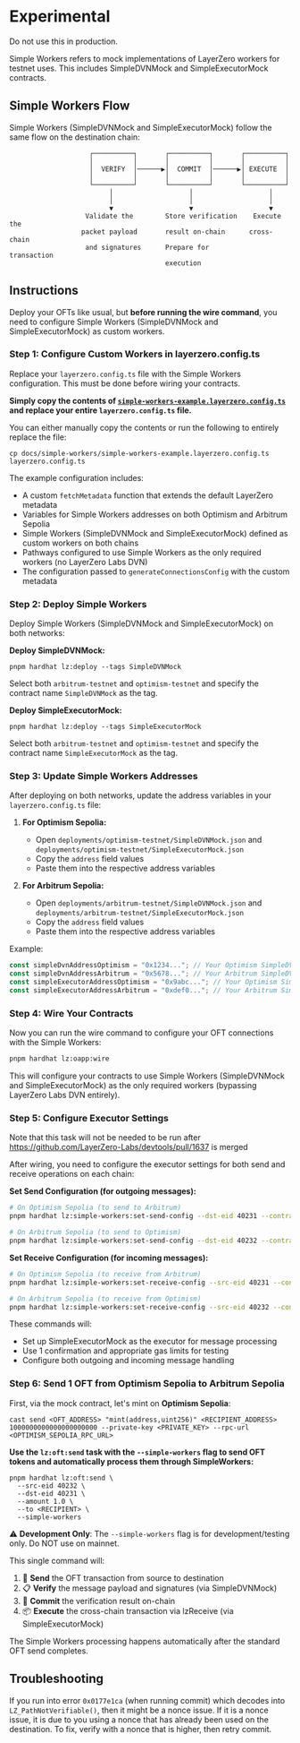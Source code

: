 # Experimental

Do not use this in production.

Simple Workers refers to mock implementations of LayerZero workers for testnet uses. This includes SimpleDVNMock and SimpleExecutorMock contracts.

## Simple Workers Flow

Simple Workers (SimpleDVNMock and SimpleExecutorMock) follow the same flow on the destination chain:

```
                    ┌──────────┐       ┌──────────┐       ┌──────────┐
                    │          │       │          │       │          │
                    │  VERIFY  │──────▶│  COMMIT  │──────▶│ EXECUTE  │
                    │          │       │          │       │          │
                    └──────────┘       └──────────┘       └──────────┘
                         │                   │                   │
                         │                   │                   │
                         ▼                   ▼                   ▼
                   Validate the        Store verification    Execute the
                  packet payload       result on-chain      cross-chain
                   and signatures      Prepare for          transaction
                                       execution
```

## Instructions

Deploy your OFTs like usual, but **before running the wire command**, you need to configure Simple Workers (SimpleDVNMock and SimpleExecutorMock) as custom workers.

### Step 1: Configure Custom Workers in layerzero.config.ts

Replace your `layerzero.config.ts` file with the Simple Workers configuration. This must be done before wiring your contracts.

**Simply copy the contents of [`simple-workers-example.layerzero.config.ts`](./simple-workers-example.layerzero.config.ts) and replace your entire `layerzero.config.ts` file.**

You can either manually copy the contents or run the following to entirely replace the file:

```
cp docs/simple-workers/simple-workers-example.layerzero.config.ts layerzero.config.ts
```

The example configuration includes:

- A custom `fetchMetadata` function that extends the default LayerZero metadata
- Variables for Simple Workers addresses on both Optimism and Arbitrum Sepolia
- Simple Workers (SimpleDVNMock and SimpleExecutorMock) defined as custom workers on both chains
- Pathways configured to use Simple Workers as the only required workers (no LayerZero Labs DVN)
- The configuration passed to `generateConnectionsConfig` with the custom metadata

### Step 2: Deploy Simple Workers

Deploy Simple Workers (SimpleDVNMock and SimpleExecutorMock) on both networks:

**Deploy SimpleDVNMock:**

```
pnpm hardhat lz:deploy --tags SimpleDVNMock
```

Select both `arbitrum-testnet` and `optimism-testnet` and specify the contract name `SimpleDVNMock` as the tag.

**Deploy SimpleExecutorMock:**

```
pnpm hardhat lz:deploy --tags SimpleExecutorMock
```

Select both `arbitrum-testnet` and `optimism-testnet` and specify the contract name `SimpleExecutorMock` as the tag.

### Step 3: Update Simple Workers Addresses

After deploying on both networks, update the address variables in your `layerzero.config.ts` file:

1. **For Optimism Sepolia:**

   - Open `deployments/optimism-testnet/SimpleDVNMock.json` and `deployments/optimism-testnet/SimpleExecutorMock.json`
   - Copy the `address` field values
   - Paste them into the respective address variables

2. **For Arbitrum Sepolia:**
   - Open `deployments/arbitrum-testnet/SimpleDVNMock.json` and `deployments/arbitrum-testnet/SimpleExecutorMock.json`
   - Copy the `address` field values
   - Paste them into the respective address variables

Example:

```typescript
const simpleDvnAddressOptimism = "0x1234..."; // Your Optimism SimpleDVNMock address
const simpleDvnAddressArbitrum = "0x5678..."; // Your Arbitrum SimpleDVNMock address
const simpleExecutorAddressOptimism = "0x9abc..."; // Your Optimism SimpleExecutorMock address
const simpleExecutorAddressArbitrum = "0xdef0..."; // Your Arbitrum SimpleExecutorMock address
```

### Step 4: Wire Your Contracts

Now you can run the wire command to configure your OFT connections with the Simple Workers:

```bash
pnpm hardhat lz:oapp:wire
```

This will configure your contracts to use Simple Workers (SimpleDVNMock and SimpleExecutorMock) as the only required workers (bypassing LayerZero Labs DVN entirely).

### Step 5: Configure Executor Settings

Note that this task will not be needed to be run after https://github.com/LayerZero-Labs/devtools/pull/1637 is merged

After wiring, you need to configure the executor settings for both send and receive operations on each chain:

**Set Send Configuration (for outgoing messages):**

```bash
# On Optimism Sepolia (to send to Arbitrum)
pnpm hardhat lz:simple-workers:set-send-config --dst-eid 40231 --contract-name MyOFTMock --network optimism-testnet

# On Arbitrum Sepolia (to send to Optimism)
pnpm hardhat lz:simple-workers:set-send-config --dst-eid 40232 --contract-name MyOFTMock --network arbitrum-testnet
```

**Set Receive Configuration (for incoming messages):**

```bash
# On Optimism Sepolia (to receive from Arbitrum)
pnpm hardhat lz:simple-workers:set-receive-config --src-eid 40231 --contract-name MyOFTMock --network optimism-testnet

# On Arbitrum Sepolia (to receive from Optimism)
pnpm hardhat lz:simple-workers:set-receive-config --src-eid 40232 --contract-name MyOFTMock --network arbitrum-testnet
```

These commands will:
- Set up SimpleExecutorMock as the executor for message processing
- Use 1 confirmation and appropriate gas limits for testing
- Configure both outgoing and incoming message handling

### Step 6: Send 1 OFT from **Optimism Sepolia** to **Arbitrum Sepolia**

First, via the mock contract, let's mint on **Optimism Sepolia**:

```
cast send <OFT_ADDRESS> "mint(address,uint256)" <RECIPIENT_ADDRESS> 1000000000000000000000 --private-key <PRIVATE_KEY> --rpc-url <OPTIMISM_SEPOLIA_RPC_URL>
```

**Use the `lz:oft:send` task with the `--simple-workers` flag to send OFT tokens and automatically process them through SimpleWorkers:**

```
pnpm hardhat lz:oft:send \
  --src-eid 40232 \
  --dst-eid 40231 \
  --amount 1.0 \
  --to <RECIPIENT> \
  --simple-workers
```

⚠️ **Development Only**: The `--simple-workers` flag is for development/testing only. Do NOT use on mainnet.

This single command will:

1. 🚀 **Send** the OFT transaction from source to destination
2. 📋 **Verify** the message payload and signatures (via SimpleDVNMock)
3. 📝 **Commit** the verification result on-chain
4. 📦 **Execute** the cross-chain transaction via lzReceive (via SimpleExecutorMock)

The Simple Workers processing happens automatically after the standard OFT send completes.

## Troubleshooting

If you run into error `0x0177e1ca` (when running commit) which decodes into `LZ_PathNotVerifiable()`, then it might be a nonce issue. If it is a nonce issue, it is due to you using a nonce that has already been used on the destination. To fix, verify with a nonce that is higher, then retry commit.
